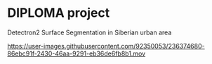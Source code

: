 # DIPLOMA project
Detectron2 Surface Segmentation in Siberian urban area



https://user-images.githubusercontent.com/92350053/236374680-86ebc91f-2430-46aa-9291-eb36de6fb8b1.mov

